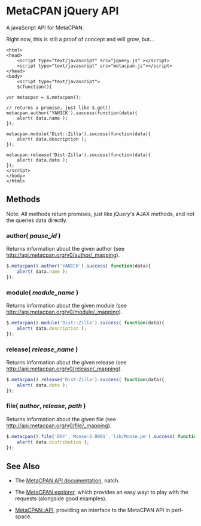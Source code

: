 # MetaCPAN jQuery API

A javaScript API for MetaCPAN. 

Right now, this is still a proof of concept and will grow, but...

```    
<html>
<head>
    <script type="text/javascript" src="jquery.js" ></script>
    <script type="text/javascript" src="metacpan.js"></script>
</head>
<body>
    <script type="text/javascript">
    $(function(){

var metacpan = $.metacpan();

// returns a promise, just like $.get()
metacpan.author('YANICK').success(function(data){
    alert( data.name );
});

metacpan.module('Dist::Zilla').success(function(data){ 
    alert( data.description );
});

metacpan.release('Dist-Zilla').success(function(data){ 
    alert( data.date );
});
</script>
</body>
</html>
```

## Methods

Note: All methods return promises, just like *jQuery*'s AJAX methods, and not
the queries data directly.

### author( *pause_id* )

Returns information about the given author (see
http://api.metacpan.org/v0/author/_mapping).

```javascript
$.metacpan().author('YANICK').success( function(data){
    alert( data.name );
});
```

### module( *module_name* )

Returns information about the given module (see
http://api.metacpan.org/v0/module/_mapping).

```javascript
$.metacpan().module('Dist::Zilla').success( function(data){
    alert( data.description );
});
```
### release( *release_name* )

Returns information about the given release (see
http://api.metacpan.org/v0/release/_mapping).

```javascript
$.metacpan().release('Dist-Zilla').success( function(data){
    alert( data.date );
});
```

### file( *author*, *release*, *path* )

Returns information about the given file (see
http://api.metacpan.org/v0/file/_mapping).

```javascript
$.metacpan().file('DOY','Moose-2.0001','lib/Moose.pm').success( function(data){
    alert( data.distribution );
});
```

## See Also

* The [MetaCPAN API documentation](https://github.com/CPAN-API/cpan-api/wiki/Beta-API-docs), natch.

* The [MetaCPAN explorer](http://explorer.metacpan.org), which provides an easy wayt to play with the requests (alongside good examples).

* [MetaCPAN::API](https://metacpan.org/release/MetaCPAN-API), providing an interface to the MetaCPAN API in perl-space.
